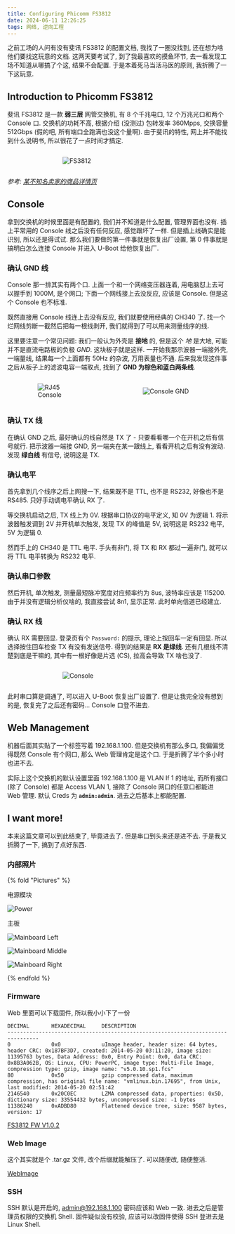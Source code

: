 ```yaml
---
title: Configuring Phicomm FS3812
date: 2024-06-11 12:26:25
tags: 网络, 逆向工程
---
```


之前工场的人问有没有斐讯 FS3812 的配置文档, 我找了一圈没找到, 还在想为啥他们要找这玩意的文档. 这两天要考试了, 到了我最喜欢的摸鱼环节, 去一看发现工场不知道从哪搞了个这, 结果不会配置. 于是本着死马当活马医的原则, 我折腾了一下这玩意.

<!-- more -->

## Introduction to Phicomm FS3812

斐讯 FS3812 是一款 **弱三层** 网管交换机, 有 8 个千兆电口, 12 个万兆光口和两个 Console 口. 交换机的功耗不高, 根据介绍 (没测过) 包转发率 360Mpps, 交换容量 512Gbps (假的吧, 所有端口全跑满也没这个量啊). 由于斐讯的特性, 网上并不能找到什么说明书, 所以很花了一点时间才搞定.

<div style="display: flex;">
<div style="width: 50%; margin: auto;">

![FS3812](Phicomm-FS3812/fs3812.png)

</div>
</div>

*参考: [某不知名卖家的商品详情页](https://b2b.homedo.com/goods/100118204.html)*

## Console

拿到交换机的时候里面是有配置的, 我们并不知道是什么配置, 管理界面也没有. 插上平常用的 Console 线之后没有任何反应, 感觉跟坏了一样. 但是插上线确实是能识别, 所以还是得试试. 那么我们要做的第一件事就是恢复出厂设置, 第 0 件事就是搞明白怎么连接 Console 并进入 U-Boot 给他恢复出厂.

### 确认 GND 线

Console 那一排其实有两个口. 上面一个和一个网络变压器连着, 用电脑怼上去可以握手到 1000M, 是个网口; 下面一个网线接上去没反应, 应该是 Console. 但是这个 Console 也不标准.

既然直接用 Console 线连上去没有反应, 我们就要使用经典的 CH340 了. 找一个烂网线剪断一截然后把每一根线剥开, 我们就得到了可以用来测量线序的线.

这里要注意一个常见问题: 我们一般认为外壳是 **接地** 的, 但是这个 *地* 是大地, 可能并不是直流电路板的负极 *GND*. 这块板子就是这样. 一开始我那示波器一端接外壳, 一端量线, 结果每一个上面都有 50Hz 的杂波, 万用表量也不通. 后来我发现这件事之后从板子上的滤波电容一端取点, 找到了 **GND 为棕色和蓝白两条线**.

<div style="display: flex; flex-direction: row;">
<div style="width: 20%; margin: auto;">

![RJ45 Console](Phicomm-FS3812/console-rj45.jpg)

</div>
<div style="width: 25%; margin: auto;">

![Console GND](Phicomm-FS3812/console-gnd.jpg)

</div>
</div>

### 确认 TX 线

在确认 GND 之后, 最好确认的线自然是 TX 了 - 只要看看哪一个在开机之后有信号就行. 把示波器一端接 GND, 另一端夹在某一跟线上, 看看开机之后有没有波动. 发现 **绿白线** 有信号, 说明这是 TX.

### 确认电平

首先拿到几个线序之后上网搜一下, 结果既不是 TTL, 也不是 RS232, 好像也不是 RS485. 只好手动调电平确认 RX 了.

等交换机启动之后, TX 线上为 0V. 根据串口协议的电平定义, 知 0V 为逻辑 1. 将示波器触发调到 2V 并开机单次触发, 发现 TX 的峰值是 5V, 说明这是 RS232 电平, 5V 为逻辑 0.

然而手上的 CH340 是 TTL 电平. 手头有非门, 将 TX 和 RX 都过一遍非门, 就可以将 TTL 电平转换为 RS232 电平.

### 确认串口参数

然后开机, 单次触发, 测量最短脉冲宽度对应频率约为 8us, 波特率应该是 115200. 由于并没有逻辑分析仪啥的, 我直接尝试 8n1, 显示正常. 此时单向信道已经建立.

### 确认 RX 线

确认 RX 需要回显. 登录页有个 `Password:` 的提示, 理论上按回车一定有回显. 所以选择按住回车检查 TX 有没有发送信号. 得到的结果是 **RX 是绿线**. 还有几根线不清楚到底是干嘛的, 其中有一根好像是片选 (CS), 拉高会导致 TX 啥也没了.

<div style="display: flex;">
<div style="width: 50%; margin: auto;">

![Console](Phicomm-FS3812/console.jpg)

</div>
</div>

此时串口算是调通了, 可以进入 U-Boot 恢复出厂设置了. 但是让我完全没有想到的是, 恢复完了之后还有密码... Console 口登不进去.

## Web Management

机器后面其实贴了一个标签写着 192.168.1.100. 但是交换机有那么多口, 我偏偏觉得既然 Console 有个网口, 那么 Web 管理肯定是这个口. 于是折腾了半个多小时也进不去.

实际上这个交换机的默认设置里面 192.168.1.100 是 VLAN If 1 的地址, 而所有接口 (除了 Console) 都是 Access VLAN 1, 接除了 Console 网口的任意口都能进 Web 管理. 默认 Creds 为 **`admin:admin`**. 进去之后基本上都能配置.

## I want more!

本来这篇文章可以到此结束了, 毕竟进去了. 但是串口到头来还是进不去. 于是我又折腾了一下, 搞到了点好东西.

### 内部照片

{% fold "Pictures" %}

电源模块

![Power](Phicomm-FS3812/inside-power.jpg)

主板

![Mainboard Left](Phicomm-FS3812/inside-mainboard-l.jpg)

![Mainboard Middle](Phicomm-FS3812/inside-mainboard-m.jpg)

![Mainboard Right](Phicomm-FS3812/inside-mainboard-r.jpg)

{% endfold %}

### Firmware

Web 里面可以下载固件, 所以我小小下了一份

```text
DECIMAL       HEXADECIMAL     DESCRIPTION
--------------------------------------------------------------------------------
0             0x0             uImage header, header size: 64 bytes, header CRC: 0x187BF3D7, created: 2014-05-20 03:11:20, image size: 11395763 bytes, Data Address: 0x0, Entry Point: 0x0, data CRC: 0x8B3A062B, OS: Linux, CPU: PowerPC, image type: Multi-File Image, compression type: gzip, image name: "v5.0.10.sp1.fcs"
80            0x50            gzip compressed data, maximum compression, has original file name: "vmlinux.bin.17695", from Unix, last modified: 2014-05-20 02:51:42
2146540       0x20C0EC        LZMA compressed data, properties: 0x5D, dictionary size: 33554432 bytes, uncompressed size: -1 bytes
11386240      0xADBD80        Flattened device tree, size: 9587 bytes, version: 17
```

[FS3812 FW V1.0.2](Phicomm-FS3812/FS3812_SW_703003504_V1.0.2.bin)

### Web Image

这个其实就是个 .tar.gz 文件, 改个后缀就能解压了. 可以随便改, 随便整活.

[WebImage](Phicomm-FS3812/webimage.bin)

### SSH

SSH 默认是开启的, admin@192.168.1.100 密码应该和 Web 一致. 进去之后是管理员权限的交换机 Shell. 固件疑似没有校验, 应该可以改固件使得 SSH 登进去是 Linux Shell.
